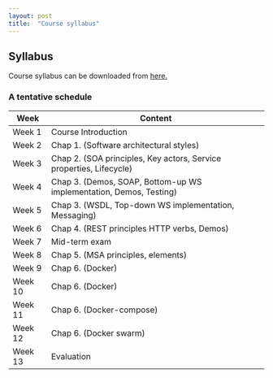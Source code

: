 ```yaml
---
layout: post
title:  "Course syllabus"
---
```


  
## Syllabus

Course syllabus can be downloaded from [here.](https://github.com/neilabenlakhal/neilabenlakhal.github.io/tree/master/2020-2021Lecture/SOC/Syllabus_SOC2021NeilaBenLakhal.pdf)

### A tentative schedule

| **Week** | **Content**                                                        |
| -------- | ------------------------------------------------------------------ |
| Week 1   | Course  Introduction                                               |
| Week 2   | Chap 1.  (Software architectural styles)                           |
| Week 3   | Chap 2. (SOA principles, Key actors, Service properties, Lifecycle)|
| Week 4   | Chap 3. (Demos, SOAP, Bottom-up WS implementation,  Demos, Testing)|
| Week 5   | Chap 3. (WSDL, Top-down WS implementation, Messaging)              |
| Week 6   | Chap 4. (REST principles HTTP verbs, Demos)                        |
| Week 7   | Mid-term exam                                                      |
| Week 8   | Chap 5. (MSA principles, elements)                                 |
| Week 9   | Chap 6. (Docker)                                                   |
| Week 10  | Chap 6. (Docker)                                                   |
| Week 11  | Chap 6. (Docker-compose)                                           |
| Week 12  | Chap 6. (Docker swarm)                                             |
| Week 13  | Evaluation                                                         |
